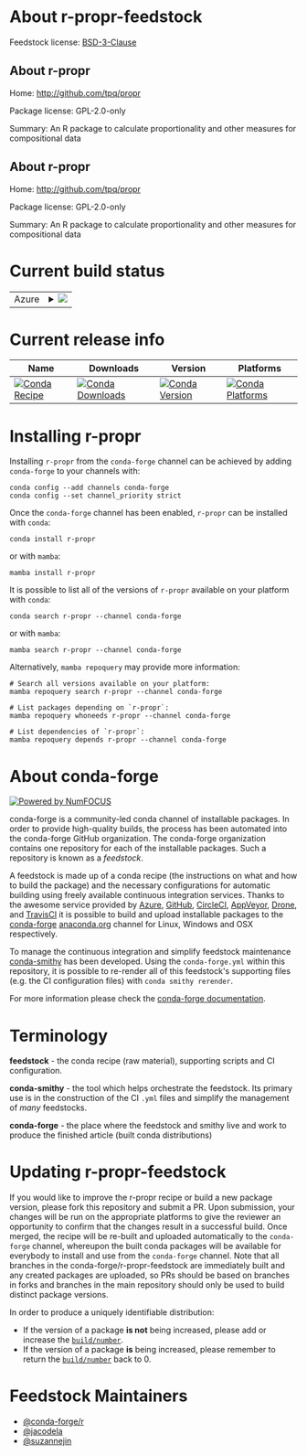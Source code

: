 About r-propr-feedstock
=======================

Feedstock license: [BSD-3-Clause](https://github.com/conda-forge/r-propr-feedstock/blob/main/LICENSE.txt)


About r-propr
-------------

Home: http://github.com/tpq/propr

Package license: GPL-2.0-only

Summary: An R package to calculate proportionality and other measures for compositional data

About r-propr
-------------

Home: http://github.com/tpq/propr

Package license: GPL-2.0-only

Summary: An R package to calculate proportionality and other measures for compositional data

Current build status
====================


<table>
    
  <tr>
    <td>Azure</td>
    <td>
      <details>
        <summary>
          <a href="https://dev.azure.com/conda-forge/feedstock-builds/_build/latest?definitionId=6458&branchName=main">
            <img src="https://dev.azure.com/conda-forge/feedstock-builds/_apis/build/status/r-propr-feedstock?branchName=main">
          </a>
        </summary>
        <table>
          <thead><tr><th>Variant</th><th>Status</th></tr></thead>
          <tbody><tr>
              <td>linux_64_r_base4.3</td>
              <td>
                <a href="https://dev.azure.com/conda-forge/feedstock-builds/_build/latest?definitionId=6458&branchName=main">
                  <img src="https://dev.azure.com/conda-forge/feedstock-builds/_apis/build/status/r-propr-feedstock?branchName=main&jobName=linux&configuration=linux%20linux_64_r_base4.3" alt="variant">
                </a>
              </td>
            </tr><tr>
              <td>linux_64_r_base4.4</td>
              <td>
                <a href="https://dev.azure.com/conda-forge/feedstock-builds/_build/latest?definitionId=6458&branchName=main">
                  <img src="https://dev.azure.com/conda-forge/feedstock-builds/_apis/build/status/r-propr-feedstock?branchName=main&jobName=linux&configuration=linux%20linux_64_r_base4.4" alt="variant">
                </a>
              </td>
            </tr><tr>
              <td>osx_64_r_base4.3</td>
              <td>
                <a href="https://dev.azure.com/conda-forge/feedstock-builds/_build/latest?definitionId=6458&branchName=main">
                  <img src="https://dev.azure.com/conda-forge/feedstock-builds/_apis/build/status/r-propr-feedstock?branchName=main&jobName=osx&configuration=osx%20osx_64_r_base4.3" alt="variant">
                </a>
              </td>
            </tr><tr>
              <td>osx_64_r_base4.4</td>
              <td>
                <a href="https://dev.azure.com/conda-forge/feedstock-builds/_build/latest?definitionId=6458&branchName=main">
                  <img src="https://dev.azure.com/conda-forge/feedstock-builds/_apis/build/status/r-propr-feedstock?branchName=main&jobName=osx&configuration=osx%20osx_64_r_base4.4" alt="variant">
                </a>
              </td>
            </tr><tr>
              <td>win_64_r_base4.3</td>
              <td>
                <a href="https://dev.azure.com/conda-forge/feedstock-builds/_build/latest?definitionId=6458&branchName=main">
                  <img src="https://dev.azure.com/conda-forge/feedstock-builds/_apis/build/status/r-propr-feedstock?branchName=main&jobName=win&configuration=win%20win_64_r_base4.3" alt="variant">
                </a>
              </td>
            </tr><tr>
              <td>win_64_r_base4.4</td>
              <td>
                <a href="https://dev.azure.com/conda-forge/feedstock-builds/_build/latest?definitionId=6458&branchName=main">
                  <img src="https://dev.azure.com/conda-forge/feedstock-builds/_apis/build/status/r-propr-feedstock?branchName=main&jobName=win&configuration=win%20win_64_r_base4.4" alt="variant">
                </a>
              </td>
            </tr>
          </tbody>
        </table>
      </details>
    </td>
  </tr>
</table>

Current release info
====================

| Name | Downloads | Version | Platforms |
| --- | --- | --- | --- |
| [![Conda Recipe](https://img.shields.io/badge/recipe-r--propr-green.svg)](https://anaconda.org/conda-forge/r-propr) | [![Conda Downloads](https://img.shields.io/conda/dn/conda-forge/r-propr.svg)](https://anaconda.org/conda-forge/r-propr) | [![Conda Version](https://img.shields.io/conda/vn/conda-forge/r-propr.svg)](https://anaconda.org/conda-forge/r-propr) | [![Conda Platforms](https://img.shields.io/conda/pn/conda-forge/r-propr.svg)](https://anaconda.org/conda-forge/r-propr) |

Installing r-propr
==================

Installing `r-propr` from the `conda-forge` channel can be achieved by adding `conda-forge` to your channels with:

```
conda config --add channels conda-forge
conda config --set channel_priority strict
```

Once the `conda-forge` channel has been enabled, `r-propr` can be installed with `conda`:

```
conda install r-propr
```

or with `mamba`:

```
mamba install r-propr
```

It is possible to list all of the versions of `r-propr` available on your platform with `conda`:

```
conda search r-propr --channel conda-forge
```

or with `mamba`:

```
mamba search r-propr --channel conda-forge
```

Alternatively, `mamba repoquery` may provide more information:

```
# Search all versions available on your platform:
mamba repoquery search r-propr --channel conda-forge

# List packages depending on `r-propr`:
mamba repoquery whoneeds r-propr --channel conda-forge

# List dependencies of `r-propr`:
mamba repoquery depends r-propr --channel conda-forge
```


About conda-forge
=================

[![Powered by
NumFOCUS](https://img.shields.io/badge/powered%20by-NumFOCUS-orange.svg?style=flat&colorA=E1523D&colorB=007D8A)](https://numfocus.org)

conda-forge is a community-led conda channel of installable packages.
In order to provide high-quality builds, the process has been automated into the
conda-forge GitHub organization. The conda-forge organization contains one repository
for each of the installable packages. Such a repository is known as a *feedstock*.

A feedstock is made up of a conda recipe (the instructions on what and how to build
the package) and the necessary configurations for automatic building using freely
available continuous integration services. Thanks to the awesome service provided by
[Azure](https://azure.microsoft.com/en-us/services/devops/), [GitHub](https://github.com/),
[CircleCI](https://circleci.com/), [AppVeyor](https://www.appveyor.com/),
[Drone](https://cloud.drone.io/welcome), and [TravisCI](https://travis-ci.com/)
it is possible to build and upload installable packages to the
[conda-forge](https://anaconda.org/conda-forge) [anaconda.org](https://anaconda.org/)
channel for Linux, Windows and OSX respectively.

To manage the continuous integration and simplify feedstock maintenance
[conda-smithy](https://github.com/conda-forge/conda-smithy) has been developed.
Using the ``conda-forge.yml`` within this repository, it is possible to re-render all of
this feedstock's supporting files (e.g. the CI configuration files) with ``conda smithy rerender``.

For more information please check the [conda-forge documentation](https://conda-forge.org/docs/).

Terminology
===========

**feedstock** - the conda recipe (raw material), supporting scripts and CI configuration.

**conda-smithy** - the tool which helps orchestrate the feedstock.
                   Its primary use is in the construction of the CI ``.yml`` files
                   and simplify the management of *many* feedstocks.

**conda-forge** - the place where the feedstock and smithy live and work to
                  produce the finished article (built conda distributions)


Updating r-propr-feedstock
==========================

If you would like to improve the r-propr recipe or build a new
package version, please fork this repository and submit a PR. Upon submission,
your changes will be run on the appropriate platforms to give the reviewer an
opportunity to confirm that the changes result in a successful build. Once
merged, the recipe will be re-built and uploaded automatically to the
`conda-forge` channel, whereupon the built conda packages will be available for
everybody to install and use from the `conda-forge` channel.
Note that all branches in the conda-forge/r-propr-feedstock are
immediately built and any created packages are uploaded, so PRs should be based
on branches in forks and branches in the main repository should only be used to
build distinct package versions.

In order to produce a uniquely identifiable distribution:
 * If the version of a package **is not** being increased, please add or increase
   the [``build/number``](https://docs.conda.io/projects/conda-build/en/latest/resources/define-metadata.html#build-number-and-string).
 * If the version of a package **is** being increased, please remember to return
   the [``build/number``](https://docs.conda.io/projects/conda-build/en/latest/resources/define-metadata.html#build-number-and-string)
   back to 0.

Feedstock Maintainers
=====================

* [@conda-forge/r](https://github.com/orgs/conda-forge/teams/r/)
* [@jacodela](https://github.com/jacodela/)
* [@suzannejin](https://github.com/suzannejin/)


